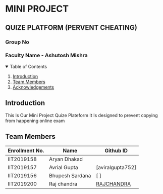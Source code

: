 # MINI PROJECT 
## **QUIZE  PLATFORM**    (PERVENT CHEATING)
### Group No
### Faculty Name - Ashutosh Mishra

<!-- TABLE OF CONTENTS -->
<details open="open">
  <summary>Table of Contents</summary>
  <ol>
    <li>
      <a href="#Introduction">Introduction</a>
    </li>
    <li><a href="#team-members">Team Members</a></li>
    <li><a href="#acknowledgements">Acknowledgements</a></li>
  </ol>
</details>


## Introduction

This Is Our Mini Project  Quize Plateform It Is designed to prevent copying from happening online exam 

## Team Members
|   Enrollment No.  |   Name   | Github ID |
|   --------------  |   ----   | -------- |
|    IIT2019158  |  Aryan Dhakad  |  |
|    IIT2019157  |  Avrial Gupta| [aviralgupta752] |
|    IIT2019156  |  Bhupesh Sardana |  [ ] |    
|    IIT2019200  |   Raj chandra  | [RAJCHANDRA ](https://github.com/RAJCHANDRA) |
